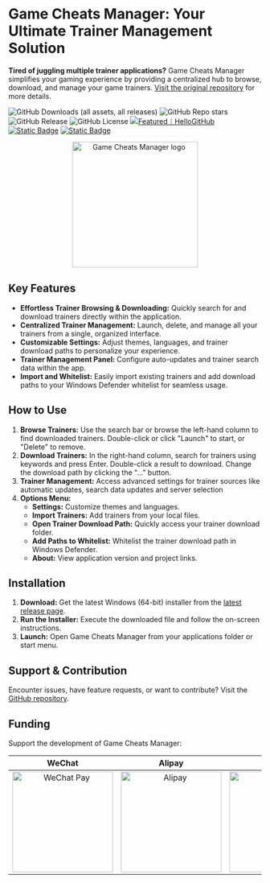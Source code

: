 # Game Cheats Manager: Your Ultimate Trainer Management Solution

**Tired of juggling multiple trainer applications?** Game Cheats Manager simplifies your gaming experience by providing a centralized hub to browse, download, and manage your game trainers.  [Visit the original repository](https://github.com/dyang886/Game-Cheats-Manager) for more details.

![GitHub Downloads (all assets, all releases)](https://img.shields.io/github/downloads/dyang886/Game-Cheats-Manager/total)
![GitHub Repo stars](https://img.shields.io/github/stars/dyang886/Game-Cheats-Manager?style=flat&color=ffc000)
![GitHub Release](https://img.shields.io/github/v/release/dyang886/Game-Cheats-Manager?link=https%3A%2F%2Fgithub.com%2Fdyang886%2FGame-Cheats-Manager%2Freleases%2Flatest)
![GitHub License](https://img.shields.io/github/license/dyang886/Game-Cheats-Manager)
<a href="https://hellogithub.com/repository/3ca6e8e23401477282ba72d2d8932311" target="_blank"><img src="https://abroad.hellogithub.com/v1/widgets/recommend.svg?rid=3ca6e8e23401477282ba72d2d8932311&claim_uid=UrZOap0AkvuRw7D&theme=small" alt="Featured｜HelloGitHub" /></a>
<a href="https://discord.gg/d627qVyHEF" target="_blank"><img alt="Static Badge" src="https://img.shields.io/badge/Join_Discord-f0f0f0?logo=discord"></a>
<a href="https://pd.qq.com/s/h06qbdey6" target="_blank"><img alt="Static Badge" src="https://img.shields.io/badge/Join_QQ-f0f0f0?logo=qq"></a>

<div align="center">
    <img src="src/assets/logo.png" alt="Game Cheats Manager logo" width="250" />
</div>

## Key Features

*   **Effortless Trainer Browsing & Downloading:** Quickly search for and download trainers directly within the application.
*   **Centralized Trainer Management:**  Launch, delete, and manage all your trainers from a single, organized interface.
*   **Customizable Settings:** Adjust themes, languages, and trainer download paths to personalize your experience.
*   **Trainer Management Panel:** Configure auto-updates and trainer search data within the app.
*   **Import and Whitelist:** Easily import existing trainers and add download paths to your Windows Defender whitelist for seamless usage.

## How to Use

1.  **Browse Trainers:** Use the search bar or browse the left-hand column to find downloaded trainers.  Double-click or click "Launch" to start, or "Delete" to remove.
2.  **Download Trainers:** In the right-hand column, search for trainers using keywords and press Enter. Double-click a result to download. Change the download path by clicking the "..." button.
3.  **Trainer Management:** Access advanced settings for trainer sources like automatic updates, search data updates and server selection
4.  **Options Menu:**
    *   **Settings:** Customize themes and languages.
    *   **Import Trainers:** Add trainers from your local files.
    *   **Open Trainer Download Path:** Quickly access your trainer download folder.
    *   **Add Paths to Whitelist:** Whitelist the trainer download path in Windows Defender.
    *   **About:** View application version and project links.

## Installation

1.  **Download:** Get the latest Windows (64-bit) installer from the [latest release page](https://github.com/dyang886/Game-Cheats-Manager/releases).
2.  **Run the Installer:** Execute the downloaded file and follow the on-screen instructions.
3.  **Launch:** Open Game Cheats Manager from your applications folder or start menu.

## Support & Contribution

Encounter issues, have feature requests, or want to contribute?  Visit the [GitHub repository](https://github.com/dyang886/Game-Cheats-Manager).

## Funding

Support the development of Game Cheats Manager:

|                            WeChat                            |                          Alipay                          |                          QQ                          |
| :----------------------------------------------------------: | :------------------------------------------------------: | :--------------------------------------------------: |
| <img src="src/assets/wechat.png" alt="WeChat Pay" width="200" /> | <img src="src/assets/alipay.png" alt="Alipay" width="200" /> | <img src="src/assets/qq.png" alt="QQ Pay" width="200" /> |